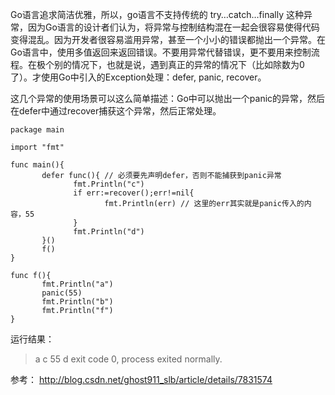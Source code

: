 

Go语言追求简洁优雅，所以，go语言不支持传统的 try…catch…finally 这种异常，因为Go语言的设计者们认为，将异常与控制结构混在一起会很容易使得代码变得混乱。因为开发者很容易滥用异常，甚至一个小小的错误都抛出一个异常。在Go语言中，使用多值返回来返回错误。不要用异常代替错误，更不要用来控制流程。在极个别的情况下，也就是说，遇到真正的异常的情况下（比如除数为0了）。才使用Go中引入的Exception处理：defer, panic, recover。

这几个异常的使用场景可以这么简单描述：Go中可以抛出一个panic的异常，然后在defer中通过recover捕获这个异常，然后正常处理。




```
package main

import "fmt"

func main(){
       defer func(){ // 必须要先声明defer，否则不能捕获到panic异常
              fmt.Println("c")
              if err:=recover();err!=nil{
                     fmt.Println(err) // 这里的err其实就是panic传入的内容，55
              }
              fmt.Println("d")
       }()
       f()
}

func f(){
       fmt.Println("a")
       panic(55)
       fmt.Println("b")
       fmt.Println("f")
}
```

运行结果：

> a
> c
> 55
> d
> exit code 0, process exited normally.

参考： http://blog.csdn.net/ghost911_slb/article/details/7831574

